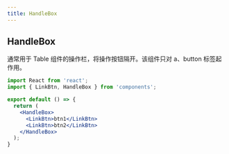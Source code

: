 ```yaml
---
title: HandleBox
---
```


## HandleBox

通常用于 Table 组件的操作栏，将操作按钮隔开。该组件只对 a、button 标签起作用。

```jsx
import React from 'react';
import { LinkBtn, HandleBox } from 'components';

export default () => {
  return (
    <HandleBox>
      <LinkBtn>btn1</LinkBtn>
      <LinkBtn>btn2</LinkBtn>
    </HandleBox>
  );
}
```
